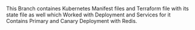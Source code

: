 This Branch containes Kubernetes Manifest files and Terraform file with its state file as well which 
Worked with Deployment and Services for it
Contains Primary and Canary Deployment with Redis.
